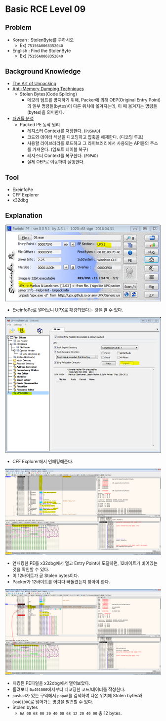# Basic RCE Level 09

## Problem
* Korean : StolenByte를 구하시오
	- Ex) `75156A0068352040`
* English : Find the StolenByte
	- Ex) `75156A0068352040`

## Background Knowledge
* [The Art of Unpacking](https://www.blackhat.com/presentations/bh-usa-07/Yason/Whitepaper/bh-usa-07-yason-WP.pdf)
* [Anti-Memory Dumping Techniques](https://resources.infosecinstitute.com/anti-memory-dumping-techniques/)
	+ Stolen Bytes(Code Splicing)
		- 메모리 덤프를 방지하기 위해, Packer에 의해 OEP(Original Entry Point)의 일부 명령들(bytes)이 다른 위치에 옮겨지는데, 이 때 옮겨지는 명령들(bytes)을 의미한다.
* [패커들 분석](https://sanseolab.tistory.com/10)
	- Packed PE 동작 원리
		+ 레지스터 Context를 저장한다. (`PUSHAD`)
		+ 코드와 데이터 섹션을 디코딩하고 압축을 해제한다. (디코딩 루프)
		+ 사용할 라이브러리를 로드하고 그 라이브러리에서 사용되는 API들의 주소를 가져온다. (임포트 테이블 복구)
		+ 레지스터 Context를 복구한다. (`POPAD`)
		+ 실제 OEP로 이동하여 실행한다.

## Tool
* ExeinfoPe
* CFF Explorer
* x32dbg

## Explanation
![](./1.PNG?raw=true)
* ExeinfoPe로 열어보니 UPX로 패킹되었다는 것을 알 수 있다.

![](./2.PNG?raw=true)
* CFF Explorer에서 언패킹해준다.

![](./3.PNG?raw=true)
* 언패킹한 PE를 x32dbg에서 열고 Entry Point에 도달하면, 12바이트가 비어있는 것을 확인할 수 있다.
* 이 12바이트가 곧 Stolen bytes이다.
* Packer가 12바이트를 어디다 빼돌렸는지 찾아야 한다.

![](./4.PNG?raw=true)
* 패킹된 PE파일을 x32dbg에서 열어보았다. 
* 돌려보니 `0x401000`에서부터 디코딩한 코드/데이터를 작성한다.
* `pushad`가 있는 구역에서 `popad`를 검색하여 나온 위치에 Stolen bytes와 `0x40100C`로 넘어가는 명령을 발견할 수 있다.
* Stolen bytes
	+ `6A 00 68 00 20 40 00 68 12 20 40 00` 총 12 bytes.